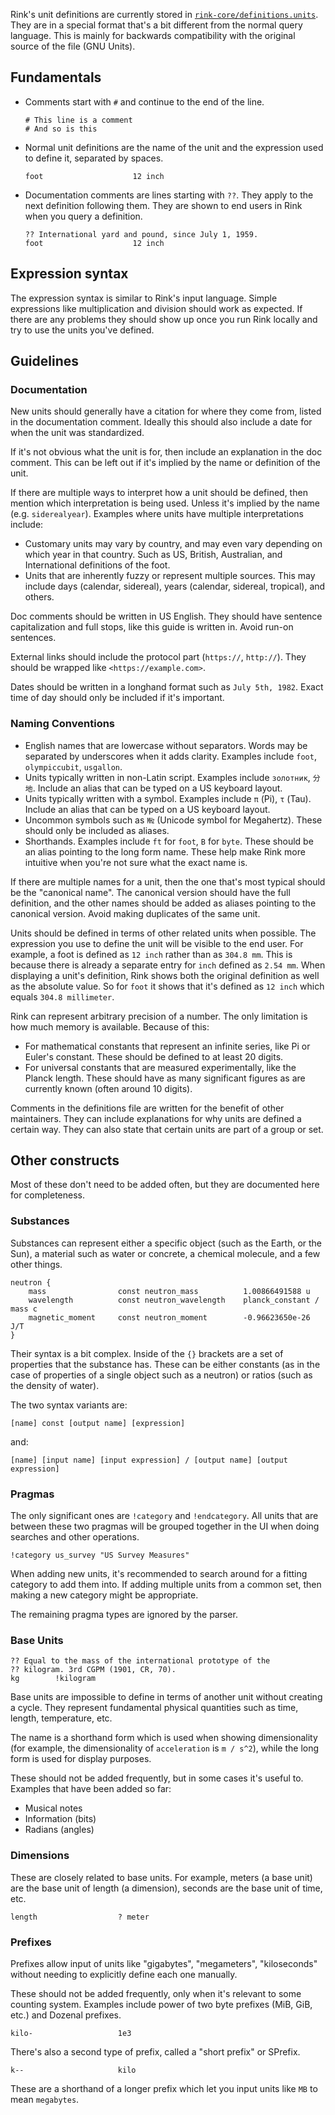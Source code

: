 Rink's unit definitions are currently stored in [`rink-core/definitions.units`](https://github.com/tiffany352/rink-rs/blob/master/core/definitions.units). They are in a special format that's a bit different from the normal query language. This is mainly for backwards compatibility with the original source of the file (GNU Units).

## Fundamentals

* Comments start with `#` and continue to the end of the line.
  ```
  # This line is a comment
  # And so is this
  ```
* Normal unit definitions are the name of the unit and the expression used to define it, separated by spaces. 
  ```
  foot                    12 inch
  ```
* Documentation comments are lines starting with `??`. They apply to the next definition following them. They are shown to end users in Rink when you query a definition.
  ```
  ?? International yard and pound, since July 1, 1959.
  foot                    12 inch
  ```

## Expression syntax

The expression syntax is similar to Rink's input language. Simple expressions like multiplication and division should work as expected. If there are any problems they should show up once you run Rink locally and try to use the units you've defined.

## Guidelines

### Documentation

New units should generally have a citation for where they come from, listed in the documentation comment. Ideally this should also include a date for when the unit was standardized.

If it's not obvious what the unit is for, then include an explanation in the doc comment. This can be left out if it's implied by the name or definition of the unit.

If there are multiple ways to interpret how a unit should be defined, then mention which interpretation is being used. Unless it's implied by the name (e.g. `siderealyear`). Examples where units have multiple interpretations include:

- Customary units may vary by country, and may even vary depending on which year in that country. Such as US, British, Australian, and International definitions of the foot.
- Units that are inherently fuzzy or represent multiple sources. This may include days (calendar, sidereal), years (calendar, sidereal, tropical), and others.

Doc comments should be written in US English. They should have sentence capitalization and full stops, like this guide is written in. Avoid run-on sentences.

External links should include the protocol part (`https://`, `http://`). They should be wrapped like `<https://example.com>`.

Dates should be written in a longhand format such as `July 5th, 1982`. Exact time of day should only be included if it's important.

### Naming Conventions

- English names that are lowercase without separators. Words may be separated by underscores when it adds clarity. Examples include `foot`, `olympiccubit`, `usgallon`.
- Units typically written in non-Latin script. Examples include `золотник`, `分地`. Include an alias that can be typed on a US keyboard layout.
- Units typically written with a symbol. Examples include `π` (Pi), `τ` (Tau). Include an alias that can be typed on a US keyboard layout.
- Uncommon symbols such as `㎒` (Unicode symbol for Megahertz). These should only be included as aliases.
- Shorthands. Examples include `ft` for `foot`, `B` for `byte`. These should be an alias pointing to the long form name. These help make Rink more intuitive when you're not sure what the exact name is.

If there are multiple names for a unit, then the one that's most typical should be the "canonical name". The canonical version should have the full definition, and the other names should be added as aliases pointing to the canonical version. Avoid making duplicates of the same unit.

Units should be defined in terms of other related units when possible. The expression you use to define the unit will be visible to the end user. For example, a foot is defined as `12 inch` rather than as `304.8 mm`. This is because there is already a separate entry for `inch` defined as `2.54 mm`. When displaying a unit's definition, Rink shows both the original definition as well as the absolute value. So for `foot` it shows that it's defined as `12 inch` which equals `304.8 millimeter`.

 Rink can represent arbitrary precision of a number. The only limitation is how much memory is available. Because of this:

- For mathematical constants that represent an infinite series, like Pi or Euler's constant. These should be defined to at least 20 digits.
- For universal constants that are measured experimentally, like the Planck length. These should have as many significant figures as are currently known (often around 10 digits).

Comments in the definitions file are written for the benefit of other maintainers. They can include explanations for why units are defined a certain way. They can also state that certain units are part of a group or set.

## Other constructs

Most of these don't need to be added often, but they are documented here for completeness.

### Substances

Substances can represent either a specific object (such as the Earth, or the Sun), a material such as water or concrete, a chemical molecule, and a few other things.

```
neutron {
    mass                const neutron_mass          1.00866491588 u
    wavelength          const neutron_wavelength    planck_constant / mass c
    magnetic_moment     const neutron_moment        -0.96623650e-26 J/T
}
```

Their syntax is a bit complex. Inside of the `{}` brackets are a set of properties that the substance has. These can be either constants (as in the case of properties of a single object such as a neutron) or ratios (such as the density of water).

The two syntax variants are:

```
[name] const [output name] [expression]
```

and:

```
[name] [input name] [input expression] / [output name] [output expression]
```

### Pragmas

The only significant ones are `!category` and `!endcategory`. All units that are between these two pragmas will be grouped together in the UI when doing searches and other operations.

```
!category us_survey "US Survey Measures"
```

When adding new units, it's recommended to search around for a fitting category to add them into. If adding multiple units from a common set, then making a new category might be appropriate.

The remaining pragma types are ignored by the parser.

### Base Units

```
?? Equal to the mass of the international prototype of the
?? kilogram. 3rd CGPM (1901, CR, 70).
kg        !kilogram
```

Base units are impossible to define in terms of another unit without creating a cycle. They represent fundamental physical quantities such as time, length, temperature, etc.

The name is a shorthand form which is used when showing dimensionality (for example, the dimensionality of `acceleration` is `m / s^2`), while the long form is used for display purposes.

These should not be added frequently, but in some cases it's useful to. Examples that have been added so far:
- Musical notes
- Information (bits)
- Radians (angles)

### Dimensions

These are closely related to base units. For example, meters (a base unit) are the base unit of length (a dimension), seconds are the base unit of time, etc.

```
length                  ? meter
```

### Prefixes

Prefixes allow input of units like "gigabytes", "megameters", "kiloseconds" without needing to explicitly define each one manually.

These should not be added frequently, only when it's relevant to some counting system. Examples include power of two byte prefixes (MiB, GiB, etc.) and Dozenal prefixes.

```
kilo-                   1e3
```

There's also a second type of prefix, called a "short prefix" or SPrefix.

```
k--                     kilo
```

These are a shorthand of a longer prefix which let you input units like `MB` to mean `megabytes`.
